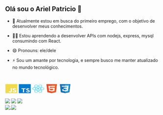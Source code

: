 ## Olá sou o Ariel Patricio 👋

- 🔭 Atualmente estou em busca do primeiro emprego, com o objetivo de desenvolver meus conhecimentos.
- 👨‍💻 Estou aprendendo a desenvolver APIs com nodejs, express, mysql consumindo com React.
- 😄 Pronouns: ele/dele
- ⚡ Sou um amante por tecnologia, e sempre busco me manter atualizado no mundo tecnológico.

  ##

<div style="display: inline_block"><br>
  <img align="center" alt="Rafa-Js" height="30" width="40" src="https://raw.githubusercontent.com/devicons/devicon/master/icons/javascript/javascript-plain.svg">
  <img align="center" alt="Rafa-Ts" height="30" width="40" src="https://raw.githubusercontent.com/devicons/devicon/master/icons/typescript/typescript-plain.svg">
  <img align="center" alt="Rafa-React" height="30" width="40" src="https://raw.githubusercontent.com/devicons/devicon/master/icons/react/react-original.svg">
  <img align="center" alt="Rafa-HTML" height="30" width="40" src="https://raw.githubusercontent.com/devicons/devicon/master/icons/html5/html5-original.svg">
  <img align="center" alt="Rafa-CSS" height="30" width="40" src="https://raw.githubusercontent.com/devicons/devicon/master/icons/css3/css3-original.svg">

  </div>
  <br>

  <div> 
  <a href="https://instagram.com/ariel_patriciors" target="_blank"><img src="https://img.shields.io/badge/-Instagram-%23E4405F?style=for-the-badge&logo=instagram&logoColor=white" target="_blank"></a>
  <a href = "arielrodriguespatricio680@gmail.com"><img src="https://img.shields.io/badge/-Gmail-%23333?style=for-the-badge&logo=gmail&logoColor=white" target="_blank"></a>
  <a href="https://www.linkedin.com/in/rafaella-ballerini-45875016a" target="_blank"><img src="https://img.shields.io/badge/-LinkedIn-%230077B5?style=for-the-badge&logo=linkedin&logoColor=white" target="_blank"></a> 
  
</div>


<a href="https://github.com/ArielPatriciors/github-readme-stats">
  <img height=200 align="center" src="https://github-readme-stats.vercel.app/api?username=ArielPatriciors" />
</a>
<a href="https://github.com/ArielPatriciors/convoychat">
  <img height=200 align="center" src="https://github-readme-stats.vercel.app/api/top-langs?username=ArielPatriciors&layout=compact&langs_count=8&card_width=320" />
</a>
